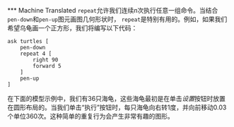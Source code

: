 ﻿*** Machine Translated
`repeat`允许我们连续*n*次执行任意一组命令。当结合`pen-down`和`pen-up`图元画图几何形状时， `repeat`是特别有用的。例如，如果我们希望乌龟画一个正方形，我们将编写以下代码：



```
ask turtles [
	pen-down
	repeat 4 [
		right 90
		forward 5
	]
	pen-up
]
```


在下面的模型示例中，我们有36只海龟，这些海龟最初是在单击*设置*按钮时放置在圆形布局的。当我们单击“执行”按钮时，每只海龟向右转1度，并向前移动0.03个单位360次。这种简单的重复行为会产生非常有趣的图形。